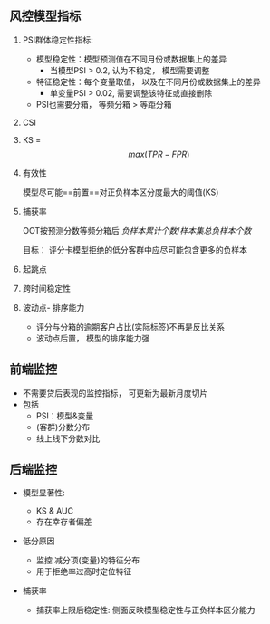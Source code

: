 ## 风控模型指标

1. PSI群体稳定性指标:

   - 模型稳定性：模型预测值在不同月份或数据集上的差异
     - 当模型PSI > 0.2, 认为不稳定， 模型需要调整
   - 特征稳定性：每个变量取值， 以及在不同月份或数据集上的差异
     - 单变量PSI > 0.02,  需要调整该特征或直接删除
   - PSI也需要分箱， 等频分箱 > 等距分箱
   
2. CSI

3. KS = $$max(TPR - FPR)$$

4. 有效性

   模型尽可能==前置==对正负样本区分度最大的阈值(KS)

5. 捕获率

   OOT按预测分数等频分箱后 $负样本累计个数/样本集总负样本个数$​

   目标： 评分卡模型拒绝的低分客群中应尽可能包含更多的负样本

6. 起跳点

7. 跨时间稳定性

8. 波动点- 排序能力

   - 评分与分箱的逾期客户占比(实际标签)不再是反比关系
   - 波动点后置， 模型的排序能力强

## 前端监控

- 不需要贷后表现的监控指标， 可更新为最新月度切片
- 包括
  - PSI：模型&变量
  - (客群)分数分布
  - 线上线下分数对比

## 后端监控

- 模型显著性:
  - KS & AUC
  - 存在幸存者偏差

- 低分原因
  - 监控 减分项(变量)的特征分布
  - 用于拒绝率过高时定位特征
- 捕获率
  - 捕获率上限后稳定性: 侧面反映模型稳定性与正负样本区分能力

